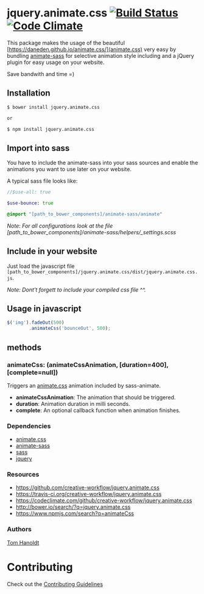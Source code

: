 # jquery.animate.css [![Build Status](https://travis-ci.org/creative-workflow/jquery.animate.css.svg?branch=master)](https://travis-ci.org/creative-workflow/jquery.animate.css) [![Code Climate](https://codeclimate.com/github/creative-workflow/jquery.animate.css/badges/gpa.svg)](https://codeclimate.com/github/creative-workflow/jquery.animate.css)

This package makes the usage of the beautiful [https://daneden.github.io/animate.css/](animate.css) very easy by bundling [animate-sass](https://github.com/tgdev/animate-sass) for selective animation style including and a jQuery plugin for easy usage on your website.

Save bandwith and time =)

## Installation
```bash
$ bower install jquery.animate.css

or

$ npm install jquery.animate.css
```

## Import into sass

You have to include the animate-sass into your sass sources and enable the animations you want to use later on your website.

A typical sass file looks like:
```sass
//$use-all: true

$use-bounce: true

@import "[path_to_bower_components]/animate-sass/animate"
```

*Note: For all configurations look at the file [path_to_bower_components]/animate-sass/helpers/_settings.scss*

## Include in your website

Just load the javascript file  `[path_to_bower_components]/jquery.animate.css/dist/jquery.animate.css.js`.

*Note: Dont't forgett to include your compiled css file ^^.*

## Usage in javascript
```javascript
$('img').fadeOut(500)
        .animateCss('bounceOut', 500);
```

## methods
### animateCss: (animateCssAnimation, [duration=400], [complete=null])

Triggers an [animate.css](https://daneden.github.io/animate.css/) animation included by sass-animate.

  * **animateCssAnimation**: The animation that should be triggered.
  * **duration**: Animation duration in milli seconds.
  * **complete**: An optional callback function when animation finishes.

### Dependencies
  * [animate.css](https://github.com/daneden/animate.css/)
  * [animate-sass](https://github.com/tgdev/animate-sass)
  * [sass](http://sass-lang.com/)
  * [jquery](https://jquery.com)

### Resources
  * https://github.com/creative-workflow/jquery.animate.css
  * https://travis-ci.org/creative-workflow/jquery.animate.css
  * https://codeclimate.com/github/creative-workflow/jquery.animate.css
  * http://bower.io/search/?q=jquery.animate.css
  * https://www.npmjs.com/search?q=animateCss

### Authors

  [Tom Hanoldt](https://www.tomhanoldt.info)

# Contributing

Check out the [Contributing Guidelines](CONTRIBUTING.md)
